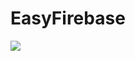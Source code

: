 # EasyFirebase

[![](https://jitpack.io/v/florent37/EasyFirebase.svg)](https://jitpack.io/#florent37/EasyFirebase)
